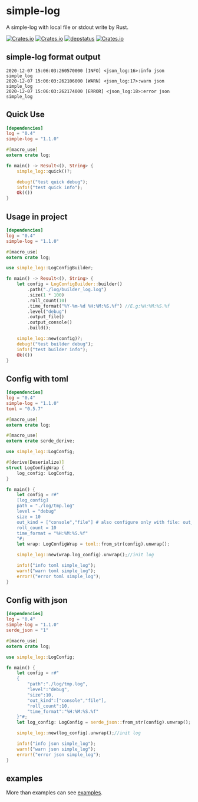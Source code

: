 # simple-log
A simple-log with local file or stdout write by Rust.


[![Crates.io](https://img.shields.io/crates/v/simple-log)](https://crates.io/crates/simple-log)
[![Crates.io](https://img.shields.io/crates/l/simple-log)](https://github.com/baoyachi/simple-log)
[![depstatus](https://deps.rs/repo/github/baoyachi/simple-log/status.svg)](https://deps.rs/repo/github/baoyachi/simple-log)
[![Crates.io](https://img.shields.io/crates/d/simple-log)](https://github.com/baoyachi/simple-log)

## simple-log format output    
```
2020-12-07 15:06:03:260570000 [INFO] <json_log:16>:info json simple_log
2020-12-07 15:06:03:262106000 [WARN] <json_log:17>:warn json simple_log
2020-12-07 15:06:03:262174000 [ERROR] <json_log:18>:error json simple_log
```


## Quick Use
```toml
[dependencies]
log = "0.4"
simple-log = "1.1.0"
```

```rust
#[macro_use]
extern crate log;

fn main() -> Result<(), String> {
    simple_log::quick()?;

    debug!("test quick debug");
    info!("test quick info");
    Ok(())
}
```

## Usage in project
```toml
[dependencies]
log = "0.4"
simple-log = "1.1.0"
```
```rust
#[macro_use]
extern crate log;

use simple_log::LogConfigBuilder;

fn main() -> Result<(), String> {
    let config = LogConfigBuilder::builder()
        .path("./log/builder_log.log")
        .size(1 * 100)
        .roll_count(10)
        .time_format("%Y-%m-%d %H:%M:%S.%f") //E.g:%H:%M:%S.%f
        .level("debug")
        .output_file()
        .output_console()
        .build();

    simple_log::new(config)?;
    debug!("test builder debug");
    info!("test builder info");
    Ok(())
}
```

## Config with toml
```toml
[dependencies]
log = "0.4"
simple-log = "1.1.0"
toml = "0.5.7"
```

```rust
#[macro_use]
extern crate log;

#[macro_use]
extern crate serde_derive;

use simple_log::LogConfig;

#[derive(Deserialize)]
struct LogConfigWrap {
    log_config: LogConfig,
}

fn main() {
    let config = r#"
    [log_config]
    path = "./log/tmp.log"
    level = "debug"
    size = 10
    out_kind = ["console","file"] # also configure only with file: out_kind = "file"  
    roll_count = 10
    time_format = "%H:%M:%S.%f"
    "#;
    let wrap: LogConfigWrap = toml::from_str(config).unwrap();

    simple_log::new(wrap.log_config).unwrap();//init log

    info!("info toml simple_log");
    warn!("warn toml simple_log");
    error!("error toml simple_log");
}
```

## Config with json

```toml
[dependencies]
log = "0.4"
simple-log = "1.1.0"
serde_json = "1"
```

```rust
#[macro_use]
extern crate log;

use simple_log::LogConfig;

fn main() {
    let config = r#"
    {
        "path":"./log/tmp.log",
        "level":"debug",
        "size":10,
        "out_kind":["console","file"],
        "roll_count":10,
        "time_format":"%H:%M:%S.%f"
    }"#;
    let log_config: LogConfig = serde_json::from_str(config).unwrap();

    simple_log::new(log_config).unwrap();//init log

    info!("info json simple_log");
    warn!("warn json simple_log");
    error!("error json simple_log");
}
```

## examples
More than examples can see [examples](https://github.com/baoyachi/simple-log/tree/main/examples).
